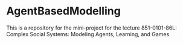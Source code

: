 # AgentBasedModelling

This is a repository for the mini-project for the lecture 851-0101-86L: Complex Social Systems: Modeling Agents, Learning, and Games